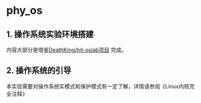 # phy_os

## 1. 操作系统实验环境搭建
 内容大部分是借鉴[DeathKing/hit-oslab项目](https://github.com/DeathKing/hit-oslab) 完成。

## 2. 操作系统的引导
 本实验需要对操作系统实模式和保护模式有一定了解，详情请参阅《Linux内核完全注释》
